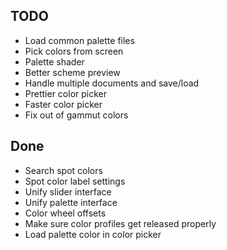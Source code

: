 ## TODO ##
* Load common palette files
* Pick colors from screen
* Palette shader
* Better scheme preview
* Handle multiple documents and save/load
* Prettier color picker
* Faster color picker
* Fix out of gammut colors

## Done ##
* Search spot colors
* Spot color label settings
* Unify slider interface
* Unify palette interface
* Color wheel offsets
* Make sure color profiles get released properly
* Load palette color in color picker